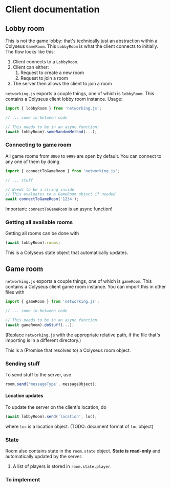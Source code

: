 # Client documentation

## Lobby room

This is not the game lobby: that's technically just an abstraction within a Colyseus `GameRoom`. This `LobbyRoom` is what the client connects to initially. The flow looks like this:

1. Client connects to a `LobbyRoom`.
2. Client can either:
   1. Request to create a new room
   2. Request to join a room
3. The server then allows the client to join a room

`networking.js` exports a couple things, one of which is `lobbyRoom`. This contains a Colyseus client lobby room instance. Usage:

```js
import { lobbyRoom } from 'networking.js';

// ... some in-between code

// This needs to be in an async function:
(await lobbyRoom).someRandomMethod(...);
```

### Connecting to game room

All game rooms from `0000` to `9999` are open by default. You can connect to any one of them by doing

```js
import { connectToGameRoom } from 'networking.js';

// ... stuff

// Needs to be a string inside
// This evaluates to a GameRoom object if needed
await connectToGameRoom('1234');
```

Important: `connectToGameRoom` is an async function!

### Getting all available rooms

Getting all rooms can be done with

```js
(await lobbyRoom).rooms;
```

This is a Colyseus state object that automatically updates.

## Game room

`networking.js` exports a couple things, one of which is `gameRoom`. This contains a Colyseus client game room instance. You can import this in other files with

```js
import { gameRoom } from 'networking.js';

// ... some in-between code

// This needs to be in an async function
(await gameRoom).doStuff(...);
```

(Replace `networking.js` with the appropriate relative path, if the file that's importing is in a different directory.)

This is a (Promise that resolves to) a Colyseus room object.

### Sending stuff

To send stuff to the server, use

```js
room.send('messageType', messageObject);
```

#### Location updates

To update the server on the client's location, do

```js
(await lobbyRoom).send('location', loc);
```

where `loc` is a location object. (TODO: document format of `loc` object)

### State

Room also contains state in the `room.state` object. **State is read-only** and automatically updated by the server.

1. A list of players is stored in `room.state.player`.

### To implement
